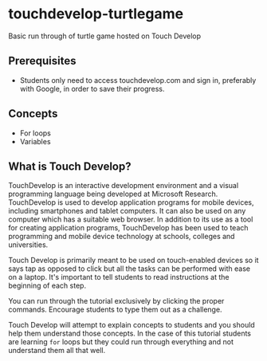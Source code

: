 # touchdevelop-turtlegame
Basic run through of turtle game hosted on Touch Develop

## Prerequisites

* Students only need to access touchdevelop.com and sign in, preferably with Google, in order to save their progress.

## Concepts

* For loops
* Variables

## What is Touch Develop?

TouchDevelop is an interactive development environment and a visual programming language being developed at Microsoft Research.
TouchDevelop is used to develop application programs for mobile devices, including smartphones and tablet computers. It can also be used on any computer which has a suitable web browser. In addition to its use as a tool for creating application programs, TouchDevelop has been used to teach programming and mobile device technology at schools, colleges and universities.

Touch Develop is primarily meant to be used on touch-enabled devices so it says tap as opposed to click but all the tasks can be performed with ease on a laptop. It's important to tell students to read instructions at the beginning of each step.

You can run through the tutorial exclusively by clicking the proper commands. Encourage students to type them out as a challenge. 

Touch Develop will attempt to explain concepts to students and you should help them understand those concepts. In the case of this tutorial students are learning `for` loops but they could run through everything and not understand them all that well. 
